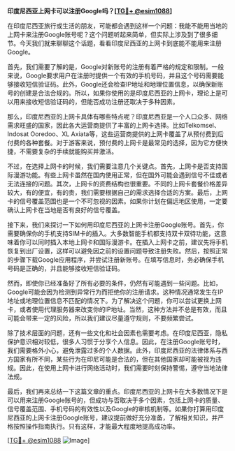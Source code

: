 **印度尼西亚上网卡可以注册Google吗？[[TG💪+ @esim1088](https://t.me/s/esim1088)]**

在印度尼西亚旅行或生活的朋友，可能都会遇到这样一个问题：我能不能用当地的上网卡来注册Google账号呢？这个问题听起来简单，但实际上涉及到了很多细节。今天我们就来聊聊这个话题，看看印度尼西亚的上网卡到底能不能用来注册Google。

首先，我们需要了解的是，Google对新账号的注册有着严格的规定和限制。一般来说，Google要求用户在注册时提供一个有效的手机号码，并且这个号码需要能够接收短信验证码。此外，Google还会检查IP地址和地理位置信息，以确保新账号的创建是合法合规的。所以，如果你使用的是印度尼西亚的上网卡，理论上是可以用来接收短信验证码的，但能否成功注册还取决于多种因素。

那么，印度尼西亚的上网卡具体有哪些特点呢？印度尼西亚是一个人口众多、网络需求旺盛的国家，因此各大运营商提供了丰富的上网卡选择。比如Telkomsel、Indosat Ooredoo、XL Axiata等，这些运营商提供的上网卡覆盖了从预付费到后付费的各种套餐。对于游客来说，预付费的上网卡是最常见的选择，因为它方便快捷，不需要复杂的手续就能购买并激活。

不过，在选择上网卡的时候，我们需要注意几个关键点。首先，上网卡是否支持国际漫游功能。有些上网卡虽然在国内使用正常，但在国外可能会遇到信号不佳或者无法连接的问题。其次，上网卡的资费结构也很重要。不同的上网卡套餐价格差异较大，有的便宜，有的贵，我们需要根据自己的需求选择合适的方案。最后，上网卡的信号覆盖范围也是一个不可忽视的因素。如果你计划在偏远地区使用，一定要确认上网卡在当地是否有良好的信号覆盖。

接下来，我们来探讨一下如何用印度尼西亚的上网卡注册Google账号。首先，你需要确保你的手机支持SIM卡的插入。大多数智能手机都支持双卡双待功能，这意味着你可以同时插入本地上网卡和国际漫游卡。在插入上网卡之前，建议先将手机恢复到出厂设置，这样可以避免因之前的设置问题导致注册失败。然后，按照正常的步骤下载Google应用程序，并尝试注册新账号。在填写信息时，务必确保手机号码是正确的，并且能够接收短信验证码。

然而，即使你已经准备好了所有必要的条件，仍然有可能遇到一些问题。比如，Google可能会因为检测到异常行为而拒绝你的注册请求。这种情况通常发生在IP地址或地理位置信息不匹配的情况下。为了解决这个问题，你可以尝试更换上网卡，或者使用代理服务器来改变你的IP地址。当然，这种方法并不总是有效，而且可能会带来一定的风险，所以我们建议尽量遵守规则，不要频繁尝试。

除了技术层面的问题，还有一些文化和社会因素也需要考虑。在印度尼西亚，隐私保护意识相对较低，很多人习惯于分享个人信息。因此，在注册Google账号时，我们需要格外小心，避免泄露过多的个人数据。此外，印度尼西亚的法律体系与西方国家有所不同，某些行为在印尼可能是合法的，但在其他国家却可能被视为违规。因此，在使用上网卡进行网络活动时，我们需要时刻保持警惕，遵守当地法律法规。

最后，我们再来总结一下这篇文章的重点。印度尼西亚的上网卡在大多数情况下是可以用来注册Google账号的，但成功与否取决于多个因素，包括上网卡的质量、信号覆盖范围、手机号码的有效性以及Google的审核机制等。如果你打算用印度尼西亚的上网卡注册Google账号，建议提前做好充分准备，了解相关知识，并严格按照操作指南执行。只有这样，才能最大程度地提高成功率。

[[TG💪+ @esim1088](https://t.me/s/esim1088) ![Image](https://i.postimg.cc/4NQfJmqS/Snipaste-2025-05-13-00-14-12.png)]